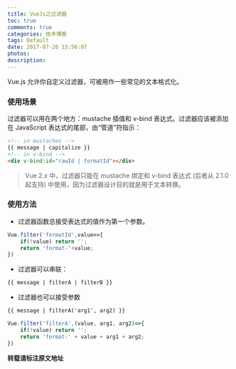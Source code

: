 ```yaml
---
title: VueJs之过滤器
toc: true
comments: true
categories: 技术博客
tags: Default
date: 2017-07-26 15:56:07
photos:
description:
---
```


Vue.js 允许你自定义过滤器，可被用作一些常见的文本格式化。

<!--more-->

### 使用场景

过滤器可以用在两个地方：mustache 插值和 v-bind 表达式。过滤器应该被添加在 JavaScript 表达式的尾部，由“管道”符指示：

```html
<!-- in mustaches -->
{{ message | capitalize }}
<!-- in v-bind -->
<div v-bind:id="rawId | formatId"></div>
```

>Vue 2.x 中，过滤器只能在 mustache 绑定和 v-bind 表达式 (后者从 2.1.0 起支持) 中使用，因为过滤器设计目的就是用于文本转换。

### 使用方法

* 过滤器函数总接受表达式的值作为第一个参数。

```js
Vue.filter('formatId',value=>{
    if(!value) return '';
    return 'format-'+value;
})
```

* 过滤器可以串联：

```html
{{ message | filterA | filterB }}
```

* 过滤器也可以接受参数

```html
{{ message | filterA('arg1', arg2) }}
```

```js
Vue.filter('filterA',(value, arg1, arg2)=>{
    if(!value) return '';
    return 'format-' + value + arg1 + arg2;
})
```


**转载请标注原文地址**

